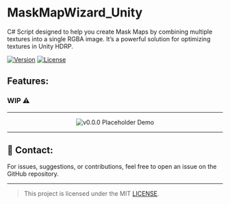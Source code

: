 # MaskMapWizard_Unity

C# Script designed to help you create Mask Maps by combining multiple textures into a single RGBA image. It’s a powerful solution for optimizing textures in Unity HDRP.

[![Version](https://img.shields.io/badge/version-v0.0.0-blue)](https://github.com/cfrBernard/MaskMapWizard_Unity/releases)
[![License](https://img.shields.io/github/license/cfrBernard/MaskMapWizard_Unity)](./LICENSE.md)

## Features:

### WIP ⚠

---

<p align="center">
  <img src="assets/demo/" alt="v0.0.0 Placeholder Demo" />
</p>

---

## 🤝 Contact:
For issues, suggestions, or contributions, feel free to open an issue on the GitHub repository.

---
> This project is licensed under the MIT [LICENSE](./LICENSE.md).
